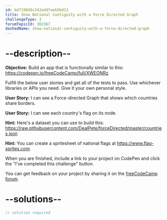 ```yaml
---
id: bd7198d8c242eddfaeb5bd13
title: Show National Contiguity with a Force Directed Graph
challengeType: 3
forumTopicId: 302367
dashedName: show-national-contiguity-with-a-force-directed-graph
---
```


# --description--

**Objective:** Build an app that is functionally similar to this: <https://codepen.io/freeCodeCamp/full/XWEONRz>.

Fulfill the below user stories and get all of the tests to pass. Use whichever libraries or APIs you need. Give it your own personal style.

**User Story:** I can see a Force-directed Graph that shows which countries share borders.

**User Story:** I can see each country's flag on its node.

**Hint:** Here's a dataset you can use to build this: <https://raw.githubusercontent.com/DealPete/forceDirected/master/countries.json>

**Hint:** You can create a spritesheet of national flags at <https://www.flag-sprites.com>.

When you are finished, include a link to your project on CodePen and click the "I've completed this challenge" button.

You can get feedback on your project by sharing it on the <a href="https://forum.freecodecamp.org/c/project-feedback/409" target="_blank" rel="noopener noreferrer nofollow">freeCodeCamp forum</a>.

# --solutions--

```js
// solution required
```

